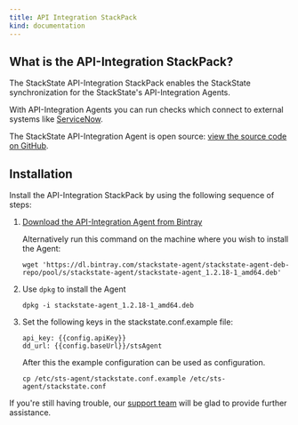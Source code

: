 ```yaml
---
title: API Integration StackPack
kind: documentation
---
```


## What is the API-Integration StackPack?

The StackState API-Integration StackPack enables the StackState synchronization for the StackState's API-Integration Agents.

With API-Integration Agents you can run checks which connect to external systems like [ServiceNow](/integrations/servicenow/).

The StackState API-Integration Agent is open source: [view the source code on GitHub](https://github.com/StackVista/sts-agent).

## Installation

Install the API-Integration StackPack by using the following sequence of steps:

1. [Download the API-Integration Agent from Bintray](https://dl.bintray.com/stackstate-agent/stackstate-agent-deb-repo/pool/s/stackstate-agent/stackstate-agent_1.2.18-1_amd64.deb)

    Alternatively run this command on the machine where you wish to install the Agent:

    ```
    wget 'https://dl.bintray.com/stackstate-agent/stackstate-agent-deb-repo/pool/s/stackstate-agent/stackstate-agent_1.2.18-1_amd64.deb'
    ```

2. Use `dpkg` to install the Agent

    ```
    dpkg -i stackstate-agent_1.2.18-1_amd64.deb
    ```

3. Set the following keys in the stackstate.conf.example file:

    ```
    api_key: {{config.apiKey}}
    dd_url: {{config.baseUrl}}/stsAgent
    ```

    After this the example configuration can be used as configuration.

    ```
    cp /etc/sts-agent/stackstate.conf.example /etc/sts-agent/stackstate.conf
    ```

If you're still having trouble, our [support team](https://support.stackstate.com/hc/en-us) will be glad to provide further assistance.
